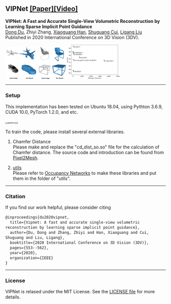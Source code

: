 ## VIPNet [[Paper]](https://ieeexplore.ieee.org/document/9320348)[[Video]](https://www.youtube.com/watch?v=SFLNboGzBbU)

**VIPNet: A Fast and Accurate Single-View Volumetric Reconstruction by Learning Sparse Implicit Point Guidance**  
[Dong Du](https://dongdu3.github.io/), Zhiyi Zhang, [Xiaoguang Han](https://mypage.cuhk.edu.cn/academics/hanxiaoguang/), [Shuguang Cui](https://sse.cuhk.edu.cn/en/faculty/cuishuguang), [Ligang Liu](http://staff.ustc.edu.cn/~lgliu/)  
Published in 2020 International Conference on 3D Vision (3DV).  

<img src="figures/teaser_1.png" alt="teaser_1.png" style="zoom:20%" /><img src="figures/teaser_2.png" alt="teaser_2.png" style="zoom:20%" />

---

### Setup

This implementation has been tested on Ubuntu 18.04, using Pythton 3.6.9, CUDA 10.0, PyTorch 1.2.0, and etc. 

<img src="/media/administrator/Elements/Project/SAniHead/release/code/figures/pipeline.png" alt="pipeline.png" style="zoom:40%" />  

To train the code, please install several external libraries.

1. Chamfer Distance  
   Please make and replace the "cd_dist_so.so" file for the calculation of Chamfer distance. The source code and introduction can be found from [Pixel2Mesh](https://github.com/nywang16/Pixel2Mesh/tree/master/external). 

2. [utils](https://github.com/autonomousvision/occupancy_networks/tree/master/im2mesh/utils)  
   Please refer to [Occupancy Networks](https://github.com/autonomousvision/occupancy_networks) to make these libraries and put them in the folder of "utils". 

---

### Citation

If you find our work helpful, please consider citing

```
@inproceedings{du2020vipnet,
  title={Vipnet: A fast and accurate single-view volumetric reconstruction by learning sparse implicit point guidance},
  author={Du, Dong and Zhang, Zhiyi and Han, Xiaoguang and Cui, Shuguang and Liu, Ligang},
  booktitle={2020 International Conference on 3D Vision (3DV)},
  pages={553--562},
  year={2020},
  organization={IEEE}
}
```

---

### License

VIPNet is relased under the MIT License. See the [LICENSE file](LICENSE ) for more details.